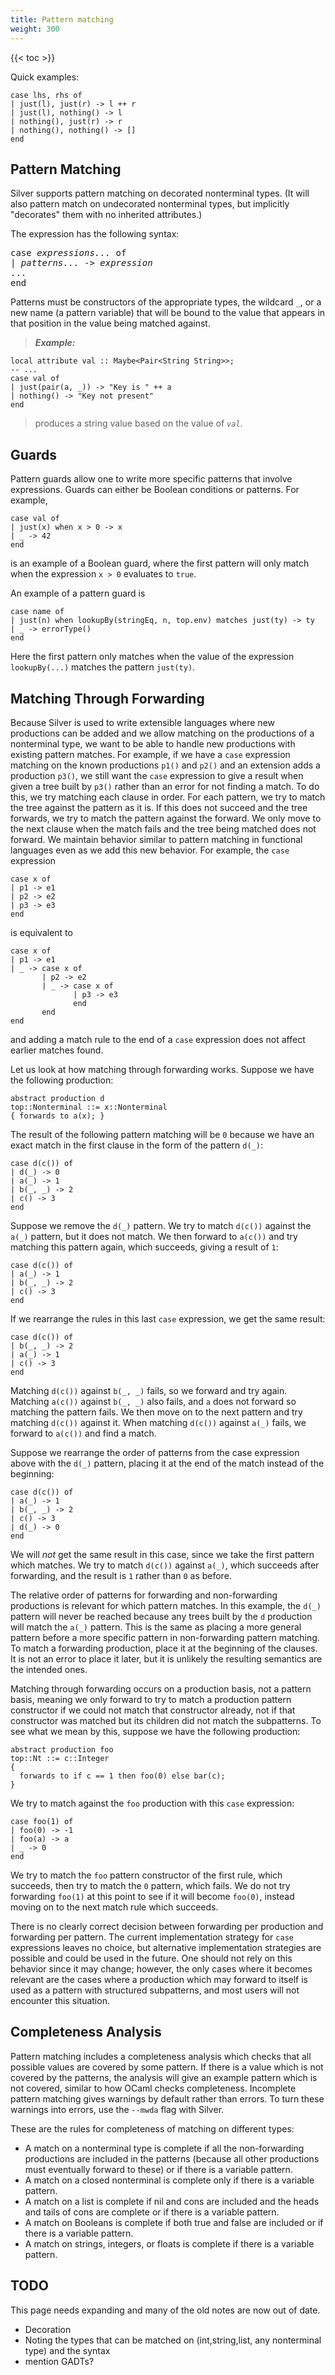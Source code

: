 ```yaml
---
title: Pattern matching
weight: 300
---
```


{{< toc >}}

Quick examples:

```
case lhs, rhs of
| just(l), just(r) -> l ++ r
| just(l), nothing() -> l
| nothing(), just(r) -> r
| nothing(), nothing() -> []
end
```

## Pattern Matching

Silver supports pattern matching on decorated nonterminal types.
(It will also pattern match on undecorated nonterminal types, but implicitly "decorates" them with no inherited attributes.)

The expression has the following syntax:

<pre>
case <i>expressions...</i> of
| <i>patterns...</i> -> <i>expression</i>
...
end
</pre>

Patterns must be constructors of the appropriate types, the wildcard `_`, or a new name (a pattern variable) that will be bound to the value that appears in that position in the value being matched against.

> _**Example:**_
```
local attribute val :: Maybe<Pair<String String>>;
-- ...
case val of
| just(pair(a, _)) -> "Key is " ++ a
| nothing() -> "Key not present"
end
```
> produces a string value based on the value of _`val`_.

## Guards

Pattern guards allow one to write more specific patterns that involve expressions.  Guards can either be Boolean conditions or patterns.  For example,

```
case val of
| just(x) when x > 0 -> x
| _ -> 42
end
```
is an example of a Boolean guard, where the first pattern will only match when the expression `x > 0` evaluates to `true`.

An example of a pattern guard is
```
case name of
| just(n) when lookupBy(stringEq, n, top.env) matches just(ty) -> ty
| _ -> errorType()
end
```
Here the first pattern only matches when the value of the expression `lookupBy(...)` matches the pattern `just(ty)`.

## Matching Through Forwarding

Because Silver is used to write extensible languages where new productions can be added and we allow matching on the productions of a nonterminal type, we want to be able to handle new productions with existing pattern matches.
For example, if we have a `case` expression matching on the known productions `p1()` and `p2()` and an extension adds a production `p3()`, we still want the `case` expression to give a result when given a tree built by `p3()` rather than an error for not finding a match.
To do this, we try matching each clause in order.
For each pattern, we try to match the tree against the pattern as it is.
If this does not succeed and the tree forwards, we try to match the pattern against the forward.
We only move to the next clause when the match fails and the tree being matched does not forward.
We maintain behavior similar to pattern matching in functional languages even as we add this new behavior.
For example, the `case` expression
```
case x of
| p1 -> e1
| p2 -> e2
| p3 -> e3
end
```
is equivalent to
```
case x of
| p1 -> e1
| _ -> case x of
       | p2 -> e2
       | _ -> case x of
              | p3 -> e3
              end
       end
end
```
and adding a match rule to the end of a `case` expression does not affect earlier matches found.

Let us look at how matching through forwarding works.
Suppose we have the following production:
```
abstract production d
top::Nonterminal ::= x::Nonterminal
{ forwards to a(x); }
```
The result of the following pattern matching will be `0` because we have an exact match in the first clause in the form of the pattern `d(_)`:
```
case d(c()) of
| d(_) -> 0
| a(_) -> 1
| b(_, _) -> 2
| c() -> 3
end
```
Suppose we remove the `d(_)` pattern.
We try to match `d(c())` against the `a(_)` pattern, but it does not match.
We then forward to `a(c())` and try matching this pattern again, which succeeds, giving a result of `1`:
```
case d(c()) of
| a(_) -> 1
| b(_, _) -> 2
| c() -> 3
end
```

If we rearrange the rules in this last `case` expression, we get the same result:
```
case d(c()) of
| b(_, _) -> 2
| a(_) -> 1
| c() -> 3
end
```
Matching `d(c())` against `b(_, _)` fails, so we forward and try again.
Matching `a(c())` against `b(_, _)` also fails, and `a` does not forward so matching the pattern fails.
We then move on to the next pattern and try matching `d(c())` against it.
When matching `d(c())` against `a(_)` fails, we forward to `a(c())` and find a match.

Suppose we rearrange the order of patterns from the case expression above with the `d(_)` pattern, placing it at the end of the match instead of the beginning:
```
case d(c()) of
| a(_) -> 1
| b(_, _) -> 2
| c() -> 3
| d(_) -> 0
end
```
We will *not* get the same result in this case, since we take the first pattern which matches.
We try to match `d(c())` against `a(_)`, which succeeds after forwarding, and the result is `1` rather than `0` as before.

The relative order of patterns for forwarding and non-forwarding productions is relevant for which pattern matches.
In this example, the `d(_)` pattern will never be reached because any trees built by the `d` production will match the `a(_)` pattern.
This is the same as placing a more general pattern before a more specific pattern in non-forwarding pattern matching.
To match a forwarding production, place it at the beginning of the clauses.
It is not an error to place it later, but it is unlikely the resulting semantics are the intended ones.

Matching through forwarding occurs on a production basis, not a pattern basis, meaning we only forward to try to match a production pattern constructor if we could not match that constructor already, not if that constructor was matched but its children did not match the subpatterns.
To see what we mean by this, suppose we have the following production:
```
abstract production foo
top::Nt ::= c::Integer
{
  forwards to if c == 1 then foo(0) else bar(c);
}
```
We try to match against the `foo` production with this `case` expression:
```
case foo(1) of
| foo(0) -> -1
| foo(a) -> a
| _ -> 0
end
```
We try to match the `foo` pattern constructor of the first rule, which succeeds, then try to match the `0` pattern, which fails.
We do not try forwarding `foo(1)` at this point to see if it will become `foo(0)`, instead moving on to the next match rule which succeeds.

There is no clearly correct decision between forwarding per production and forwarding per pattern.
The current implementation strategy for `case` expressions leaves no choice, but alternative implementation strategies are possible and could be used in the future.
One should not rely on this behavior since it may change; however, the only cases where it becomes relevant are the cases where a production which may forward to itself is used as a pattern with structured subpatterns, and most users will not encounter this situation.

## Completeness Analysis

Pattern matching includes a completeness analysis which checks that all possible values are covered by some pattern.
If there is a value which is not covered by the patterns, the analysis will give an example pattern which is not covered, similar to how OCaml checks completeness.
Incomplete pattern matching gives warnings by default rather than errors.
To turn these warnings into errors, use the `--mwda` flag with Silver.

These are the rules for completeness of matching on different types:
* A match on a nonterminal type is complete if all the non-forwarding productions are included in the patterns (because all other productions must eventually forward to these) or if there is a variable pattern.
* A match on a closed nonterminal is complete only if there is a variable pattern.
* A match on a list is complete if nil and cons are included and the heads and tails of cons are complete or if there is a variable pattern.
* A match on Booleans is complete if both true and false are included or if there is a variable pattern.
* A match on strings, integers, or floats is complete if there is a variable pattern.

## TODO

This page needs expanding and many of the old notes are now out of date.

  * Decoration
  * Noting the types that can be matched on (int,string,list, any nonterminal type) and the syntax
  * mention GADTs?

